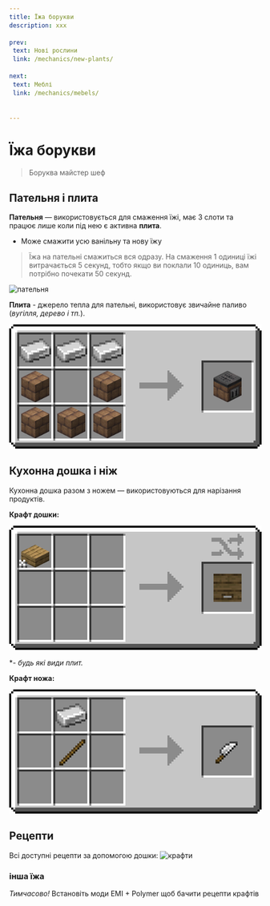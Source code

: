 ```yaml
---
title: Їжа борукви 
description: xxx

prev:
 text: Нові рослини
 link: /mechanics/new-plants/

next:
 text: Меблі
 link: /mechanics/mebels/


---
```


# Їжа борукви

> Боруква майстер шеф

## Пательня і плита

**Пательня** — використовується для смаження їжі, має 3 слоти та працює лише коли під нею є активна **плита**.

- Може смажити усю ванільну та нову їжу

> Їжа на пательні смажиться вся одразу. На смаження 1 одиниці їжі витрачається 5 секунд, тобто якщо ви поклали 10 одиниць, вам потрібно почекати 50 секунд.

<img src='/images/mechanics/food/pan-craft.png' alt='пательня' class="img-mechanics-food-craft"></img>

**Плита** - джерело тепла для пательні, використовує звичайне паливо (*вугілля, дерево і тп.*).

<img src='/public/images/mechanics/food/stove-craft.png' alt='плита' class="img-mechanics-food-craft"></img>

## Кухонна дошка і ніж

Кухонна дошка разом з ножем — використовуються для нарізання продуктів.

**Крафт дошки:**

<img src='/public/images\mechanics\food\board-craft.png' alt='дошка' class="img-mechanics-food-craft"></img>

**- будь які види плит.*

**Крафт ножа:**

<img src='/public/images/mechanics/food/knife-craft.png' alt='ніж' class="img-mechanics-food-craft"></img>

## Рецепти

Всі доступні рецепти за допомогою дошки:
<img src='\images\mechanics\food\crafts.png' alt='крафти' class="img-mechanics-food-craft"></img>

### інша їжа

*Тимчасово!* Встановіть моди EMI + Polymer щоб бачити рецепти крафтів